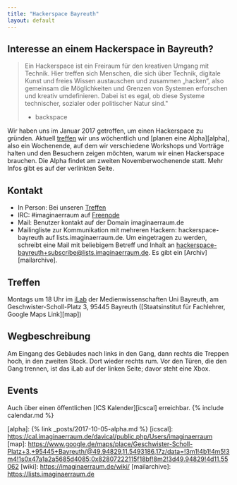 ```yaml
---
title: "Hackerspace Bayreuth"
layout: default
---
```

## Interesse an einem Hackerspace in Bayreuth?
> Ein Hackerspace ist ein Freiraum für den kreativen Umgang mit Technik. Hier
> treffen sich Menschen, die sich über Technik, digitale Kunst und freies
> Wissen austauschen und zusammen „hacken“, also gemeinsam die Möglichkeiten
> und Grenzen von Systemen erforschen und kreativ umdefinieren. Dabei ist es
> egal, ob diese Systeme technischer, sozialer oder politischer Natur sind."
>
> - backspace

Wir haben uns im Januar 2017 getroffen, um einen Hackerspace zu gründen.
Aktuell [treffen](#treffen) wir uns wöchentlich und [planen eine Alpha][alpha],
also ein Wochenende, auf dem wir verschiedene Workshops und Vorträge halten und
den Besuchern zeigen möchten, warum wir einen Hackerspace brauchen. Die Alpha
findet am zweiten Novemberwochenende statt. Mehr Infos gibt es auf der
verlinkten Seite.

## Kontakt

- In Person: Bei unseren [Treffen](#treffen)
- IRC: #imaginaerraum auf [Freenode](irc://irc.freenode.net/#imaginaerraum)
- Mail: Benutzer kontakt auf der Domain imaginaerraum.de
- Mailingliste zur Kommunikation mit mehreren Hackern: hackerspace-bayreuth auf
  lists.imaginaerraum.de. Um eingetragen zu werden, schreibt eine Mail mit
  beliebigem Betreff und Inhalt an
  [hackerspace-bayreuth+subscribe@lists.imaginaerraum.de](mailto:hackerspace-bayreuth+subscribe@lists.imaginaerraum.de).
  Es gibt ein [Archiv][mailarchive].

## Treffen
Montags um 18 Uhr im [iLab](#wegbeschreibung) der Medienwissenschaften Uni
Bayreuth, am Geschwister-Scholl-Platz 3, 95445 Bayreuth ([Staatsinstitut für
Fachlehrer, Google Maps Link][map])

## Wegbeschreibung
Am Eingang des Gebäudes nach links in den Gang, dann rechts die Treppen hoch,
in den zweiten Stock. Dort wieder rechts rum. Vor den Türen, die den Gang
trennen, ist das iLab auf der linken Seite; davor steht eine Xbox.

## Events
Auch über einen öffentlichen [ICS Kalender][icscal] erreichbar.
{% include calendar.md %}


[alpha]: {% link _posts/2017-10-05-alpha.md %}
[icscal]: https://cal.imaginaerraum.de/davical/public.php/Users/imaginaerraum
[map]: https://www.google.de/maps/place/Geschwister-Scholl-Platz+3,+95445+Bayreuth/@49.94829,11.5493186,17z/data=!3m1!4b1!4m5!3m4!1s0x47a1a2a5685d4085:0x82807222115f18bf!8m2!3d49.94829!4d11.55062
[wiki]: https://imaginaerraum.de/wiki/
[mailarchive]: https://lists.imaginaerraum.de
